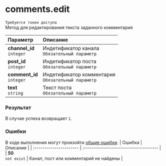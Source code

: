 # comments.edit
`Требуется токен доступа`  
Метод для редактирования текста заданного комментария

| Параметр                      | Описание                                               |
| :---------------------------- | :----------------------------------------------------- |
| **channel_id**<br />`integer` | Индетификатор канала<br />`Обязательный параметр`      |
| **post_id**<br />`integer`    | Индетификатор поста<br />`Обязательный параметр`       |
| **comment_id**<br />`integer` | Индетификатор комментария<br />`Обязательный параметр` |
| **text**<br />`string`        | Текст поста<br />`Обязательный параметр`               |

### Результат
В случае успеха возвращает `1`.

### Ошибки
В ходе выполнения могут произойти [общие ошибки]().
| Ошибка                  | Описание                               |
| :---------------------- | :------------------------------------- |
| **50**<br />`not exist` | Канал, пост или комментарий не найдены |